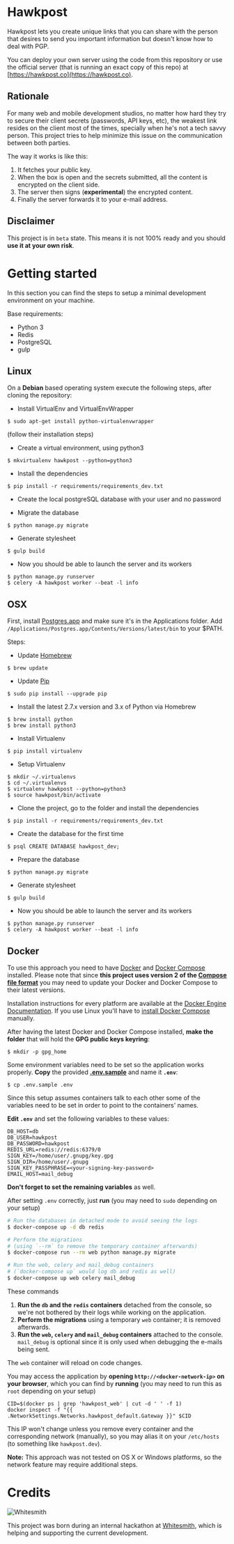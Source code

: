 Hawkpost
========

Hawkpost lets you create unique links that you can share with the person that desires to send you important information but doesn't know how to deal with PGP.

You can deploy your own server using the code from this repository or use the official server (that is running an exact copy of this repo) at [https://hawkpost.co](https://hawkpost.co).


## Rationale

For many web and mobile development studios, no matter how hard they try to secure their client secrets (passwords, API keys, etc), the weakest link resides on the client most of the times, specially when he's not a tech savvy person. This project tries to help minimize this issue on the communication between both parties.

The way it works is like this:

1. It fetches your public key.
1. When the box is open and the secrets submitted, all the content is encrypted on the client side.
1. The server then signs (**experimental**) the encrypted content.
1. Finally the server forwards it to your e-mail address.


## Disclaimer

This project is in `beta` state. This means it is not 100% ready and you should **use it at your own risk**.


# Getting started

In this section you can find the steps to setup a minimal development environment on your machine.

Base requirements:

* Python 3
* Redis
* PostgreSQL
* gulp

## Linux

On a **Debian** based operating system execute the following steps, after cloning the repository:

* Install VirtualEnv and VirtualEnvWrapper

```
$ sudo apt-get install python-virtualenvwrapper
```

(follow their installation steps)

* Create a virtual environment, using python3

```
$ mkvirtualenv hawkpost --python=python3
```

* Install the dependencies

```
$ pip install -r requirements/requirements_dev.txt
```

* Create the local postgreSQL database with your user and no password

* Migrate the database

```
$ python manage.py migrate
```

* Generate stylesheet

```
$ gulp build
```

* Now you should be able to launch the server and its workers 

```
$ python manage.py runserver
$ celery -A hawkpost worker --beat -l info
```

## OSX

First, install [Postgres.app](http://postgresapp.com/) and make sure it's in the Applications folder. Add `/Applications/Postgres.app/Contents/Versions/latest/bin` to your $PATH.

Steps:

* Update [Homebrew](http://brew.sh/)

```
$ brew update
```

* Update [Pip](https://pip.pypa.io/en/stable/installing/)

```
$ sudo pip install --upgrade pip
```

* Install the latest 2.7.x version and 3.x of Python via Homebrew

```
$ brew install python
$ brew install python3
```

* Install Virtualenv

```
$ pip install virtualenv
```

* Setup Virtualenv
```
$ mkdir ~/.virtualenvs
$ cd ~/.virtualenvs
$ virtualenv hawkpost --python=python3
$ source hawkpost/bin/activate
```

* Clone the project, go to the folder and install the dependencies

```
$ pip install -r requirements/requirements_dev.txt
```

* Create the database for the first time

```
$ psql CREATE DATABASE hawkpost_dev;
```

* Prepare the database

```
$ python manage.py migrate
```

* Generate stylesheet

```
$ gulp build
```

* Now you should be able to launch the server and its workers

```
$ python manage.py runserver
$ celery -A hawkpost worker --beat -l info 
```

## Docker

To use this approach you need to have [Docker][docker-overview] and
[Docker Compose][docker-compose-overview] installed.
Please note that since **this project uses version 2 of the
[Compose file format][docker-compose-versioning]** you may need
to update your Docker and Docker Compose to their latest versions.

Installation instructions for every platform are available at the
[Docker Engine Documentation][docker-install-docs]. If you use Linux you'll
have to [install Docker Compose][docker-compose-install-docs] manually.

After having the latest Docker and Docker Compose installed, **make the
folder** that will hold the **GPG public keys keyring**:

```
$ mkdir -p gpg_home
```

Some environment variables need to be set so the application works properly.
**Copy** the provided **[.env.sample](.env.sample)** and name it **`.env`**:

```
$ cp .env.sample .env
```

Since this setup assumes containers talk to each other some of the variables
need to be set in order to point to the containers' names.

**Edit `.env`** and set the following variables to these values:

```
DB_HOST=db
DB_USER=hawkpost
DB_PASSWORD=hawkpost
REDIS_URL=redis://redis:6379/0
SIGN_KEY=/home/user/.gnupg/key.gpg
SIGN_DIR=/home/user/.gnupg
SIGN_KEY_PASSPHRASE=<your-signing-key-password>
EMAIL_HOST=mail_debug
```

**Don't forget to set the remaining variables** as well.

After setting `.env` correctly, just **run** (you may need to `sudo` depending
on your setup)

```bash
# Run the databases in detached mode to avoid seeing the logs
$ docker-compose up -d db redis

# Perform the migrations
# (using `--rm` to remove the temporary container afterwards)
$ docker-compose run --rm web python manage.py migrate

# Run the web, celery and mail_debug containers
# (`docker-compose up` would log db and redis as well)
$ docker-compose up web celery mail_debug
```

These commands

1. **Run the `db` and the `redis` containers** detached from the console, so
   we're not bothered by their logs while working on the application.
1. **Perform the migrations** using a temporary `web` container; it is removed
   afterwards.
1. **Run the `web`, `celery` and `mail_debug` containers** attached to the
   console. `mail_debug` is optional since it is only used when debugging the
   e-mails being sent.

The `web` container will reload on code changes.

You may access the application by **opening `http://<docker-network-ip>` on
your browser**, which you can find by **running** (you may need to run this as
`root` depending on your setup)

```
CID=$(docker ps | grep 'hawkpost_web' | cut -d ' ' -f 1)
docker inspect -f "{{ .NetworkSettings.Networks.hawkpost_default.Gateway }}" $CID
```

This IP won't change unless you remove every container and the corresponding
network (manually), so you may alias it on your `/etc/hosts` (to something like
`hawkpost.dev`).

**Note:** This approach was not tested on OS X or Windows platforms, so the
network feature may require additional steps.

[docker-overview]: https://www.docker.com/products/docker-engine
[docker-compose-overview]: https://www.docker.com/products/docker-compose
[docker-compose-versioning]: https://docs.docker.com/compose/compose-file/#versioning
[docker-install-docs]: https://docs.docker.com/engine/installation
[docker-compose-install-docs]: https://github.com/docker/compose/releases

# Credits

![Whitesmith](http://i.imgur.com/Si2l3kd.png)

This project was born during an internal hackathon at [Whitesmith](https://whitesmith.co), which is helping and supporting the current development.
